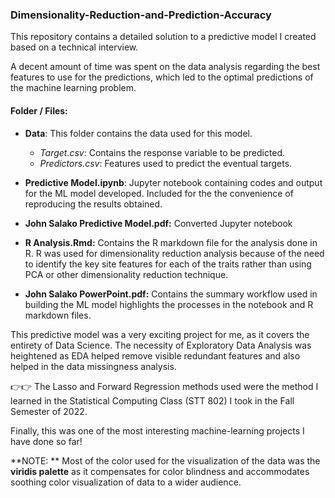 ### Dimensionality-Reduction-and-Prediction-Accuracy
This repository contains a detailed solution to a predictive model I created based on a technical interview.

A decent amount of time was spent on the data analysis regarding the best features to use for the predictions, which led to the optimal predictions of the machine learning problem.

#### Folder / Files:
- **Data**: This folder contains the data used for this model.
  - *Target.csv*: Contains the response variable to be predicted.
  - *Predictors.csv*: Features used to predict the eventual targets.

- **Predictive Model.ipynb**: Jupyter notebook containing codes and output
					for the ML model developed. Included for the
					the convenience of reproducing the results obtained.
 
- **John Salako Predictive Model.pdf:** Converted Jupyter notebook
- **R Analysis.Rmd:** Contains the R markdown file for the analysis done in R.
					    R was used for dimensionality reduction
					    analysis because of the need to identify the
					    key site features for each of the traits rather
					    than using PCA or other dimensionality reduction
					    technique.
              
- **John Salako PowerPoint.pdf:** Contains the summary workflow used in building 
					    the ML model highlights the processes in the notebook and R markdown files.
              
              
This predictive model was a very exciting project for me, as it covers the entirety of Data Science. 
The necessity of Exploratory Data Analysis was heightened as EDA helped remove
visible redundant features and also helped in the data missingness analysis.

👉👉 The Lasso and Forward Regression methods used were the method I learned in the Statistical Computing Class (STT 802) I took in the Fall Semester of 2022.

Finally, this was one of the most interesting machine-learning projects I have done so far!

**NOTE: ** Most of the color used for the visualization of the data was
			   the **viridis palette** as it compensates for color blindness and 
			   accommodates soothing color visualization of data to a wider audience.
